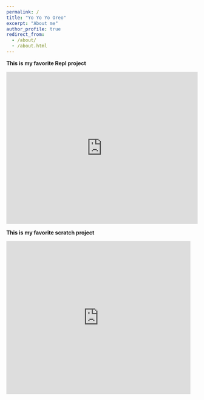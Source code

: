 ```yaml
---
permalink: /
title: "Yo Yo Yo Oreo"
excerpt: "About me"
author_profile: true
redirect_from: 
  - /about/
  - /about.html
---
```


<b> This is my favorite Repl project 
  
  <iframe height="400px" width="100%" src="https://repl.it/@JonMarkHicks/CrowdedUnwelcomeSpecialist?lite=true" scrolling="no" frameborder="no" allowtransparency="true" allowfullscreen="true" sandbox="allow-forms allow-pointer-lock allow-popups allow-same-origin allow-scripts allow-modals"></iframe>
  
 <b> This is my favorite scratch project 
  
  <iframe src="https://scratch.mit.edu/projects/333063038/embed" allowtransparency="true" width="485" height="402" frameborder="0" scrolling="no" allowfullscreen></iframe>
  

